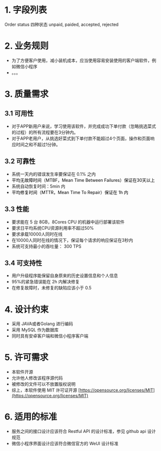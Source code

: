 # 1. 字段列表

Order status 四种状态 unpaid, paided, accepted, rejected

# 2. 业务规则

* 为了方便客户使用，减小装机成本，应当使用容易安装使用的客户端软件，例如微信小程序
* 。。。

# 3. 质量需求
## 3.1 可用性
* 对于APP新用户来说，学习使用该软件，并完成成功下单付款（忽略挑选菜式的过程）的所有流程要在3分钟内。
* 对于APP老用户，从挑选好菜式到下单付款不能超过4个页面，操作和页面响应时间之和不超过1分钟。

## 3.2 可靠性
* 系统一天内的错误发生率要保证在 0.1% 之内
* <span data-type="color" style="color:rgb(0, 0, 0)">平均无故障时间（MTBF，Mean Time Between Failures）保证在30天以上</span>
* 系统自动恢复时间：5min 内
* <span data-type="color" style="color:rgb(0, 0, 0)">平均修复时间（MTTR，Mean Time To Repair）保证在 1h 内</span>

## 3.3 性能
* 要求能在 5 台 8GB，8Cores CPU 的机器中运行部署该软件
* 要求日平均系统CPU资源利用率不超过50%
* 要求承载10000人同时在线
* 在10000人同时在线的情况下，保证每个请求的响应保证在3秒内
* 系统可支持最小的吞吐量： 300 TPS

## 3.4 可支持性
* 用户升级程序能保留自身原来的历史设置信息和个人信息
* 95%的紧急错误能在 2h 内解决修复
* 在修复故障时，未修复的缺陷应该小于 0.5

# 4. 设计约束
* 采用 JAVA或者Golang 进行编码
* 采用 MySQL 作为数据库
* 同时具有安卓客户端和微信小程序客户端

# 5. 许可需求
* 本软件开源
* 允许他人修改该程序源代码
* 被修改的文件可以不放置版权说明
* 综上，本软件使用 MIT 许可证开源 [https://opensource.org/licenses/MIT](https://opensource.org/licenses/MIT)

# 6. 适用的标准
* 服务之间的接口设计应该符合 Restful API 的设计标准，参见 github api 设计规范
* 微信小程序界面设计应该符合微信官方的 WeUI 设计标准

